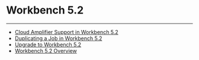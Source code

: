 


Workbench 5.2
=============
***
* [Cloud Amplifier Support in Workbench 5.2](/s/article/9337403057943)
* [Duplicating a Job in Workbench 5.2](../../raw_kb/article/duplicating_a_job_in_workbench_52/index.html)
* [Upgrade to Workbench 5.2](../../raw_kb/article/upgrade_to_workbench_52/index.html)
* [Workbench 5.2 Overview](../../raw_kb/article/workbench_52_overview/index.html)

